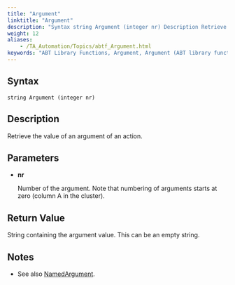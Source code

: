 ```yaml
--- 
title: "Argument"
linktitle: "Argument"
description: "Syntax string Argument (integer nr) Description Retrieve the value of an argument of an action. Parameters nr Number of the argument. Note that numbering of arguments starts at zero (column A in the ..."
weight: 12
aliases: 
    - /TA_Automation/Topics/abtf_Argument.html
keywords: "ABT Library Functions, Argument, Argument (ABT library function)"
---
```


## Syntax

`string Argument (integer nr)`

## Description

Retrieve the value of an argument of an action.

## Parameters

-   **nr**

    Number of the argument. Note that numbering of arguments starts at zero \(column A in the cluster\).


## Return Value

String containing the argument value. This can be an empty string.

## Notes

-   See also [NamedArgument](/automation-guide/action-based-testing-language/testarchitect-automation-classes/engine-class-methods/namedargument).




